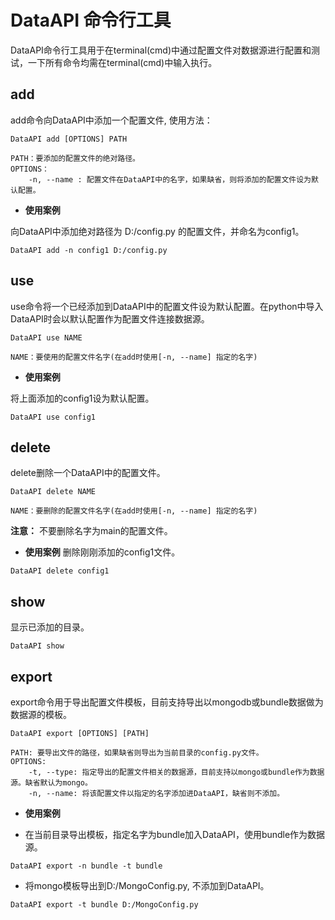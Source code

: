 # DataAPI 命令行工具

DataAPI命令行工具用于在terminal(cmd)中通过配置文件对数据源进行配置和测试，一下所有命令均需在terminal(cmd)中输入执行。

## add

add命令向DataAPI中添加一个配置文件, 使用方法：

```
DataAPI add [OPTIONS] PATH
```

>
    PATH：要添加的配置文件的绝对路径。
    OPTIONS：
        -n, --name : 配置文件在DataAPI中的名字，如果缺省，则将添加的配置文件设为默认配置。

- **使用案例**

向DataAPI中添加绝对路径为 D:/config.py 的配置文件，并命名为config1。

```
DataAPI add -n config1 D:/config.py
```

## use

use命令将一个已经添加到DataAPI中的配置文件设为默认配置。在python中导入DataAPI时会以默认配置作为配置文件连接数据源。

```
DataAPI use NAME
```

>
    NAME：要使用的配置文件名字(在add时使用[-n, --name] 指定的名字)

- **使用案例**

将上面添加的config1设为默认配置。
```
DataAPI use config1
```

## delete

delete删除一个DataAPI中的配置文件。

```
DataAPI delete NAME
```

>
    NAME：要删除的配置文件名字(在add时使用[-n, --name] 指定的名字)

**注意：** 不要删除名字为main的配置文件。

- **使用案例**
删除刚刚添加的config1文件。
```
DataAPI delete config1
```

## show

显示已添加的目录。

```
DataAPI show
```

## export
export命令用于导出配置文件模板，目前支持导出以mongodb或bundle数据做为数据源的模板。

```
DataAPI export [OPTIONS] [PATH]
```

>
    PATH: 要导出文件的路径，如果缺省则导出为当前目录的config.py文件。
    OPTIONS:
        -t, --type: 指定导出的配置文件相关的数据源，目前支持以mongo或bundle作为数据源。缺省默认为mongo。
        -n, --name: 将该配置文件以指定的名字添加进DataAPI，缺省则不添加。

- **使用案例**

- 在当前目录导出模板，指定名字为bundle加入DataAPI，使用bundle作为数据源。
```
DataAPI export -n bundle -t bundle
```

- 将mongo模板导出到D:/MongoConfig.py, 不添加到DataAPI。
```
DataAPI export -t bundle D:/MongoConfig.py
```
